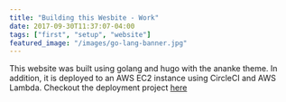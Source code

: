 ```yaml
---
title: "Building this Wesbite - Work"
date: 2017-09-30T11:37:07-04:00
tags: ["first", "setup", "website"]
featured_image: "/images/go-lang-banner.jpg"
---
```


 This website was built using golang and hugo with the ananke theme. In addition, it is deployed to an AWS EC2 instance using CircleCI and AWS Lambda. Checkout the deployment project [here](http://www.google.com)